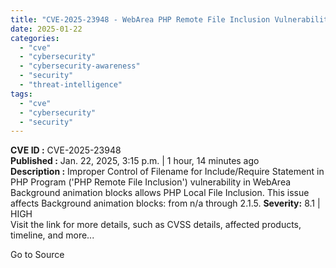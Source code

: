 ```yaml
---
title: "CVE-2025-23948 - WebArea PHP Remote File Inclusion Vulnerability"
date: 2025-01-22
categories: 
  - "cve"
  - "cybersecurity"
  - "cybersecurity-awareness"
  - "security"
  - "threat-intelligence"
tags: 
  - "cve"
  - "cybersecurity"
  - "security"
---
```


**CVE ID :** CVE-2025-23948  
**Published :** Jan. 22, 2025, 3:15 p.m. | 1 hour, 14 minutes ago  
**Description :** Improper Control of Filename for Include/Require Statement in PHP Program ('PHP Remote File Inclusion') vulnerability in WebArea Background animation blocks allows PHP Local File Inclusion. This issue affects Background animation blocks: from n/a through 2.1.5. 
**Severity:** 8.1 | HIGH  
Visit the link for more details, such as CVSS details, affected products, timeline, and more...

Go to Source
